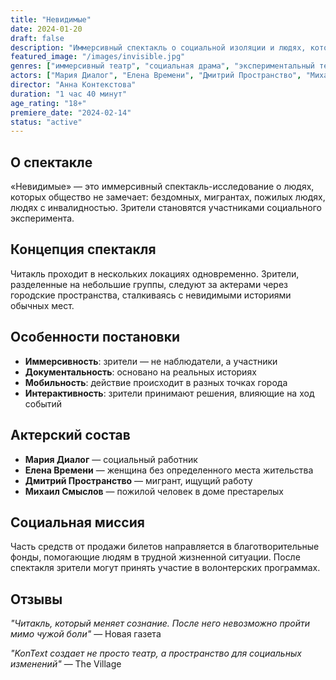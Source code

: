 ```yaml
---
title: "Невидимые"
date: 2024-01-20
draft: false
description: "Иммерсивный спектакль о социальной изоляции и людях, которых мы не замечаем"
featured_image: "/images/invisible.jpg"
genres: ["иммерсивный театр", "социальная драма", "экспериментальный театр"]
actors: ["Мария Диалог", "Елена Времени", "Дмитрий Пространство", "Михаил Смыслов"]
director: "Анна Контекстова"
duration: "1 час 40 минут"
age_rating: "18+"
premiere_date: "2024-02-14"
status: "active"
---
```


## О спектакле

«Невидимые» — это иммерсивный спектакль-исследование о людях, которых общество не замечает: бездомных, мигрантах, пожилых людях, людях с инвалидностью. Зрители становятся участниками социального эксперимента.

## Концепция спектакля

Читакль проходит в нескольких локациях одновременно. Зрители, разделенные на небольшие группы, следуют за актерами через городские пространства, сталкиваясь с невидимыми историями обычных мест.

## Особенности постановки

- **Иммерсивность**: зрители — не наблюдатели, а участники
- **Документальность**: основано на реальных историях
- **Мобильность**: действие происходит в разных точках города
- **Интерактивность**: зрители принимают решения, влияющие на ход событий

## Актерский состав

- **Мария Диалог** — социальный работник
- **Елена Времени** — женщина без определенного места жительства
- **Дмитрий Пространство** — мигрант, ищущий работу
- **Михаил Смыслов** — пожилой человек в доме престарелых

## Социальная миссия

Часть средств от продажи билетов направляется в благотворительные фонды, помогающие людям в трудной жизненной ситуации. После спектакля зрители могут принять участие в волонтерских программах.

## Отзывы

*"Читакль, который меняет сознание. После него невозможно пройти мимо чужой боли"* — Новая газета

*"KonText создает не просто театр, а пространство для социальных изменений"* — The Village

